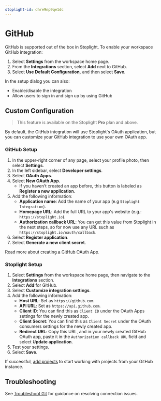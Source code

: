 ```yaml
---
stoplight-id: dhre9np9qe1dc
---
```


# GitHub

GitHub is supported out of the box in Stoplight. To enable your workspace GitHub integration:

1. Select **Settings** from the workspace home page.
2. From the **Integrations** section, select **Add** next to GitHub.
3. Select **Use Default Configuration,** and then select **Save**.

In the setup dialog you can also:

- Enable/disable the integration
- Allow users to sign in and sign up by using GitHub

## Custom Configuration

> This feature is available on the Stoplight **Pro** plan and above.

By default, the GitHub integration will use Stoplight's OAuth application, but you can customize your GitHub integration to use your own OAuth app.

### GitHub Setup

1. In the upper-right corner of any page, select your profile photo, then select **Settings**.
2. In the left sidebar, select **Developer settings**.
3. Select  **OAuth Apps**.
4. Select **New OAuth App**.
    - If you haven't created an app before, this button is labeled as **Register a new application**.
5. Add the following information:
   * **Application name**: Add the name of your app (e.g `Stoplight Integration`).
   * **Homepage URL**: Add the full URL to your app's website (e.g.: `https://stoplight.io`).
   * **Authorization callback URL**: You can get this value from Stoplight in the next steps, so for now use any URL such as `https://stoplight.io/oauth/callback`.
6. Select **Register application**.
7. Select **Generate a new client secret**.

Read more about [creating a GitHub OAuth App](https://developer.github.com/apps/building-oauth-apps/creating-an-oauth-app/).

### Stoplight Setup

1. Select **Settings** from the workspace home page, then navigate to the **Integrations** section.
2. Select **Add** for GitHub.
3. Select **Customize integration settings**.
4. Add the following information:
   - **Host URL**: Set as `https://github.com`.
   - **API URL**: Set as `https://api.github.com`.
   - **Client ID**: You can find this as `Client ID` under the OAuth Apps settings for the newly created app.
   - **Client Secret**: You can find this as `Client Secret` under the OAuth consumers settings for the newly created app.
   - **Redirect URL**: Copy this URL, and in your newly created GitHub OAuth app, paste it in the `Authorization callback URL` field and select **Update application**.
5. Test your settings.
6. Select **Save**.

If successful, [add projects](../../7.-projects/adding-projects.md) to start working with projects from your GitHub instance.

## Troubleshooting

See [Troubleshoot Git](f-troubleshoot-git.md) for guidance on resolving connection issues. 
